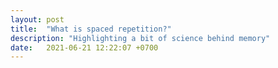 ```yaml
---
layout: post
title:  "What is spaced repetition?"
description: "Highlighting a bit of science behind memory"
date:   2021-06-21 12:22:07 +0700
---
```


